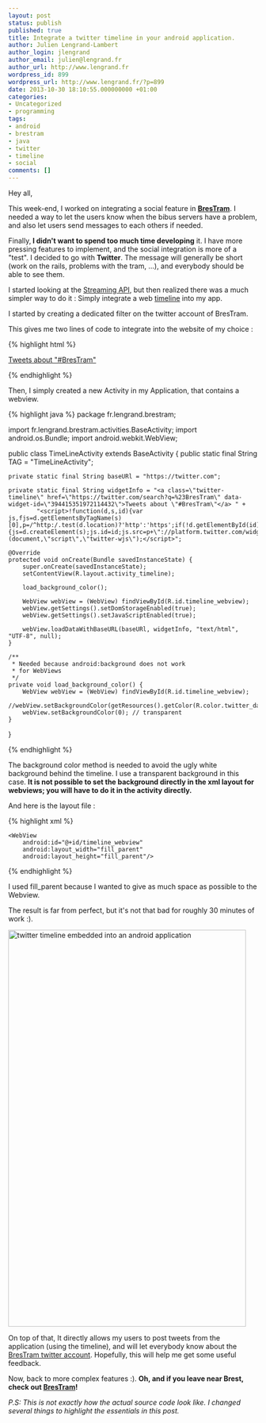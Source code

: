 ```yaml
---
layout: post
status: publish
published: true
title: Integrate a twitter timeline in your android application.
author: Julien Lengrand-Lambert
author_login: jlengrand
author_email: julien@lengrand.fr
author_url: http://www.lengrand.fr
wordpress_id: 899
wordpress_url: http://www.lengrand.fr/?p=899
date: 2013-10-30 18:10:55.000000000 +01:00
categories:
- Uncategorized
- programming
tags:
- android
- brestram
- java
- twitter
- timeline
- social
comments: []
---
```

Hey all,

This week-end, I worked on integrating a social feature in <a title="brestram google play" href="https://play.google.com/store/apps/details?id=fr.lengrand.brestram&amp;hl=en"><strong>BresTram</strong></a>.
I needed a way to let the users know when the bibus servers have a problem, and also let users send messages to each others if needed.

Finally,<strong> I didn't want to spend too much time developing</strong> it. I have more pressing features to implement, and the social integration is more of a "test".
I decided to go with <strong>Twitter</strong>. The message will generally be short (work on the rails, problems with the tram, ...), and everybody should be able to see them.

I started looking at the <a title="twitter streaming api" href="https://dev.twitter.com/docs/streaming-apis" target="_blank">Streaming API</a>, but then realized there was a much simpler way to do it : Simply integrate a web <a title="twitter timelines" href="https://dev.twitter.com/docs/embedded-timelines" target="_blank">timeline</a> into my app.

I started by creating a dedicated filter on the twitter account of BresTram.

This gives me two lines of code to integrate into the website of my choice :

{% highlight html %}

<a class="twitter-timeline" href="https://twitter.com/search?q=%23BresTram" data-widget-id="394415351972114432">Tweets about "#BresTram"</a>
<script>!function(d,s,id){var js,fjs=d.getElementsByTagName(s)[0],p=/^http:/.test(d.location)?'http':'https';if(!d.getElementById(id)){js=d.createElement(s);js.id=id;js.src=p+"://platform.twitter.com/widgets.js";fjs.parentNode.insertBefore(js,fjs);}}(document,"script","twitter-wjs");</script>
{% endhighlight %}

Then, I simply created a new Activity in my Application, that contains a webview.

{% highlight java %}
package fr.lengrand.brestram;

import fr.lengrand.brestram.activities.BaseActivity;
import android.os.Bundle;
import android.webkit.WebView;

public class TimeLineActivity extends BaseActivity {
    public static final String TAG = "TimeLineActivity";

    private static final String baseURl = "https://twitter.com";

    private static final String widgetInfo = "<a class=\"twitter-timeline\" href=\"https://twitter.com/search?q=%23BresTram\" data-widget-id=\"394415351972114432\">Tweets about \"#BresTram\"</a> " +
            "<script>!function(d,s,id){var js,fjs=d.getElementsByTagName(s)[0],p=/^http:/.test(d.location)?'http':'https';if(!d.getElementById(id)){js=d.createElement(s);js.id=id;js.src=p+\"://platform.twitter.com/widgets.js\";fjs.parentNode.insertBefore(js,fjs);}}(document,\"script\",\"twitter-wjs\");</script>";

    @Override
    protected void onCreate(Bundle savedInstanceState) {
        super.onCreate(savedInstanceState);
        setContentView(R.layout.activity_timeline);

        load_background_color();

        WebView webView = (WebView) findViewById(R.id.timeline_webview);
        webView.getSettings().setDomStorageEnabled(true);
        webView.getSettings().setJavaScriptEnabled(true);

        webView.loadDataWithBaseURL(baseURl, widgetInfo, "text/html", "UTF-8", null);
    }

    /**
     * Needed because android:background does not work
     * for WebViews
     */
    private void load_background_color() {
        WebView webView = (WebView) findViewById(R.id.timeline_webview);
        //webView.setBackgroundColor(getResources().getColor(R.color.twitter_dark));
        webView.setBackgroundColor(0); // transparent
    }
}

{% endhighlight %}

The background color method is needed to avoid the ugly white background behind the timeline. I use a transparent background in this case.
<strong>It is not possible to set the background directly in the xml layout for webviews; you will have to do it in the activity directly.</strong>

And here is the layout file :

{% highlight xml %}
<RelativeLayout xmlns:android="http://schemas.android.com/apk/res/android"
    xmlns:tools="http://schemas.android.com/tools"
    android:layout_width="match_parent"
    android:layout_height="match_parent"
    android:paddingBottom="@dimen/activity_vertical_margin"
    android:paddingLeft="@dimen/activity_horizontal_margin"
    android:paddingRight="@dimen/activity_horizontal_margin"
    android:paddingTop="@dimen/activity_vertical_margin"
    tools:context=".TimeLineActivity" >

    <WebView
        android:id="@+id/timeline_webview"
        android:layout_width="fill_parent"
        android:layout_height="fill_parent"/>

</RelativeLayout>
{% endhighlight %}

I used fill_parent because I wanted to give as much space as possible to the Webview.

The result is far from perfect, but it's not that bad for roughly 30 minutes of work :).

<a href="{{ site.url }}/images/posts/2013/10/twitter_timeline.png"><img class="size-full wp-image-900" alt="twitter timeline embedded into an android application" src="{{ site.url }}/images/posts/2013/10/twitter_timeline.png" width="480" height="800" /></a>

On top of that, It directly allows my users to post tweets from the application (using the timeline), and will let everybody know about the <a title="BresTram twitter account" href="https://twitter.com/BresTramApp" target="_blank">BresTram twitter account</a>.
Hopefully, this will help me get some useful feedback.

Now, back to more complex features :).
<strong>Oh, and if you leave near Brest, check out <a title="brestram google play" href="https://play.google.com/store/apps/details?id=fr.lengrand.brestram&amp;hl=en" target="_blank">BresTram</a>!</strong>

<em>P.S: This is not exactly how the actual source code look like. I changed several things to highlight the essentials in this post.</em>
